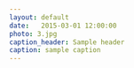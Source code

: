 ```yaml
---
layout: default
date:   2015-03-01 12:00:00
photo: 3.jpg
caption_header: Sample header
caption: sample caption
---
```

